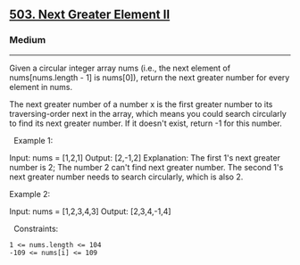 <h2><a href="https://leetcode.com/problems/next-greater-element-ii/">503. Next Greater Element II</a></h2><h3>Medium</h3><hr>Given a circular integer array nums (i.e., the next element of nums[nums.length - 1] is nums[0]), return the next greater number for every element in nums.

The next greater number of a number x is the first greater number to its traversing-order next in the array, which means you could search circularly to find its next greater number. If it doesn't exist, return -1 for this number.

 
Example 1:

Input: nums = [1,2,1]
Output: [2,-1,2]
Explanation: The first 1's next greater number is 2; 
The number 2 can't find next greater number. 
The second 1's next greater number needs to search circularly, which is also 2.


Example 2:

Input: nums = [1,2,3,4,3]
Output: [2,3,4,-1,4]


 
Constraints:


	1 <= nums.length <= 104
	-109 <= nums[i] <= 109

